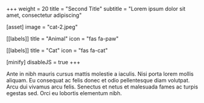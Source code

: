 +++
weight = 20
title = "Second Title"
subtitle = "Lorem ipsum dolor sit amet, consectetur adipiscing"

[asset]
	image = "cat-2.jpeg"

[[labels]]
	title = "Animal"
	icon = "fas fa-paw"

[[labels]]
	title = "Cat"
	icon = "fas fa-cat"

[minify]
disableJS = true
+++

Ante in nibh mauris cursus mattis molestie a iaculis. Nisi porta lorem mollis aliquam. Eu consequat ac felis donec et odio pellentesque diam volutpat. Arcu dui vivamus arcu felis. Senectus et netus et malesuada fames ac turpis egestas sed. Orci eu lobortis elementum nibh.
